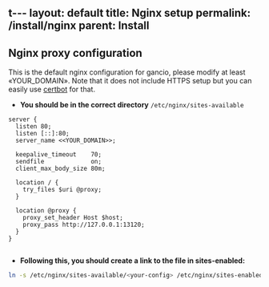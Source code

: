 t---
layout: default
title: Nginx setup
permalink: /install/nginx
parent: Install
---



##  Nginx proxy configuration
This is the default nginx configuration for gancio, please modify at least «YOUR_DOMAIN». Note that it does not include HTTPS setup but you can easily use [certbot](https://certbot.eff.org/) for that.

- __You should be in the correct directory__
`/etc/nginx/sites-available`

```nginx
server {
  listen 80;
  listen [::]:80;
  server_name <<YOUR_DOMAIN>>;

  keepalive_timeout    70;
  sendfile             on;
  client_max_body_size 80m;

  location / {
    try_files $uri @proxy;
  }

  location @proxy {
    proxy_set_header Host $host;
    proxy_pass http://127.0.0.1:13120;
  }
}


```

- __Following this, you should create a link to the file in sites-enabled:__
```bash
ln -s /etc/nginx/sites-available/<your-config> /etc/nginx/sites-enabled/
```
